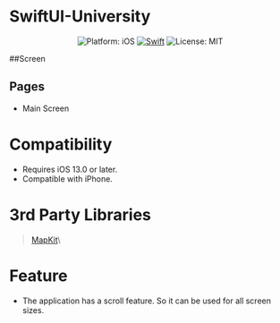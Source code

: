 # SwiftUI-University


<p align="center">
  <img src="https://img.shields.io/badge/Platform-iOS%2013.0+-lightgrey.svg" alt="Platform: iOS">
<a href="https://developer.apple.com/swift/"><img src="https://img.shields.io/badge/Swift-5.0-orange.svg?style=flat" alt="Swift"/></a>
<img src="https://img.shields.io/github/license/erikmartens/NearbyWeather.svg?style=flat" alt="License: MIT">
</p>

##Screen


## Pages
- Main Screen

# Compatibility
- Requires iOS 13.0 or later. 
- Compatible with iPhone.

# 3rd Party Libraries
> <a href="https://github.com/topics/mapkit">MapKit</a>\

# Feature 
- The application has a scroll feature. So it can be used for all screen sizes.
